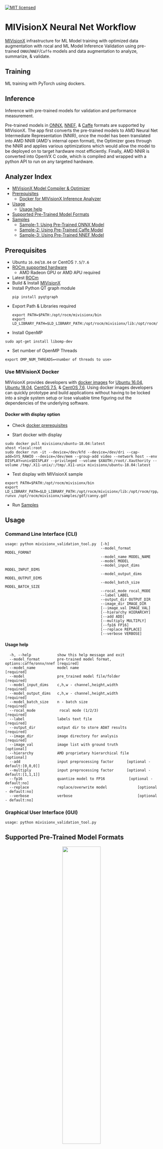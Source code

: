 [![MIT licensed](https://img.shields.io/badge/license-MIT-blue.svg)](https://opensource.org/licenses/MIT)

# MIVisionX Neural Net Workflow

[MIVisionX](https://gpuopen-professionalcompute-libraries.github.io/MIVisionX/) infrastructure for ML Model training with optimized data augmentation with rocal and ML Model Inference Validation using pre-trained `ONNX`/`NNEF`/`Caffe` models and data augmentation to analyze, summarize, & validate.

## Training
ML training with PyTorch using dockers.

## Inference
Inference with pre-trained models for validation and performance measurement.

Pre-trained models in [ONNX](https://onnx.ai/), [NNEF](https://www.khronos.org/nnef), & [Caffe](http://caffe.berkeleyvision.org/) formats are supported by MIVisionX. The app first converts the pre-trained models to AMD Neural Net Intermediate Representation (NNIR), once the model has been translated into AMD NNIR (AMD's internal open format), the Optimizer goes through the NNIR and applies various optimizations which would allow the model to be deployed on to target hardware most efficiently. Finally, AMD NNIR is converted into OpenVX C code, which is compiled and wrapped with a python API to run on any targeted hardware.

## Analyzer Index

* [MIVisionX Model Compiler & Optimizer](https://github.com/GPUOpen-ProfessionalCompute-Libraries/MIVisionX/tree/master/model_compiler#neural-net-model-compiler--optimizer)
* [Prerequisites](#prerequisites)
    * [Docker for MIVisionX Inference Analyzer](#use-mivisionx-docker)
* [Usage](#usage)
    * [Usage help](#usage-help)
* [Supported Pre-Trained Model Formats](#supported-pre-trained-model-formats)
* [Samples](#samples)
    * [Sample-1: Using Pre-Trained ONNX Model](#sample-1---using-pre-trained-onnx-model)
    * [Sample-2: Using Pre-Trained Caffe Model](#sample-2---using-pre-trained-caffe-model)
    * [Sample-3: Using Pre-Trained NNEF Model](#sample-3---using-pre-trained-nnef-model)

## Prerequisites

* Ubuntu `16.04`/`18.04` or CentOS `7.5`/`7.6`
* [ROCm supported hardware](https://rocm.github.io/ROCmInstall.html#hardware-support) 
    * AMD Radeon GPU or AMD APU required
* Latest [ROCm](https://github.com/RadeonOpenCompute/ROCm#installing-from-amd-rocm-repositories)
* Build & Install [MIVisionX](https://github.com/GPUOpen-ProfessionalCompute-Libraries/MIVisionX#linux-1)
* Install Python QT graph module
    ````
    pip install pyqtgraph
    ````
* Export Path & Libraries required
    ````
    export PATH=$PATH:/opt/rocm/mivisionx/bin
    export LD_LIBRARY_PATH=$LD_LIBRARY_PATH:/opt/rocm/mivisionx/lib:/opt/rocm/rpp/lib
    ````
* Install OpenMP
```
sudo apt-get install libomp-dev
```
* Set number of OpenMP Threads
```
export OMP_NUM_THREADS=<number of threads to use>
```

### Use MIVisionX Docker

MIVisionX provides developers with [docker images](https://hub.docker.com/u/mivisionx) for [Ubuntu 16.04](https://hub.docker.com/r/mivisionx/ubuntu-16.04), [Ubuntu 18.04](https://hub.docker.com/r/mivisionx/ubuntu-18.04), [CentOS 7.5](https://hub.docker.com/r/mivisionx/centos-7.5), & [CentOS 7.6](https://hub.docker.com/r/mivisionx/centos-7.5). Using docker images developers can quickly prototype and build applications without having to be locked into a single system setup or lose valuable time figuring out the dependencies of the underlying software.

#### Docker with display option

* Check [docker prerequisites](https://github.com/GPUOpen-ProfessionalCompute-Libraries/MIVisionX#docker-workflow-sample-on-ubuntu-1604)

* Start docker with display
````
sudo docker pull mivisionx/ubuntu-18.04:latest
xhost +local:root
sudo docker run -it --device=/dev/kfd --device=/dev/dri --cap-add=SYS_RAWIO --device=/dev/mem --group-add video --network host --env DISPLAY=unix$DISPLAY --privileged --volume $XAUTH:/root/.Xauthority --volume /tmp/.X11-unix/:/tmp/.X11-unix mivisionx/ubuntu-18.04:latest
````
* Test display with MIVisionX sample
````
export PATH=$PATH:/opt/rocm/mivisionx/bin
export LD_LIBRARY_PATH=$LD_LIBRARY_PATH:/opt/rocm/mivisionx/lib:/opt/rocm/rpp/lib
runvx /opt/rocm/mivisionx/samples/gdf/canny.gdf
````
* Run [Samples](#samples)

## Usage
### Command Line Interface (CLI)
````
usage: python mivisionx_validation_tool.py  [-h] 
                                            --model_format MODEL_FORMAT 
                                            --model_name MODEL_NAME 
                                            --model MODEL 
                                            --model_input_dims MODEL_INPUT_DIMS 
                                            --model_output_dims MODEL_OUTPUT_DIMS
                                            --model_batch_size MODEL_BATCH_SIZE 
                                            --rocal_mode rocal_MODE
                                            --label LABEL 
                                            --output_dir OUTPUT_DIR 
                                            --image_dir IMAGE_DIR
                                            [--image_val IMAGE_VAL] 
                                            [--hierarchy HIERARCHY]
                                            [--add ADD] 
                                            [--multiply MULTIPLY]
                                            [--fp16 FP16]
                                            [--replace REPLACE] 
                                            [--verbose VERBOSE]

````
#### Usage help

```
  -h, --help            show this help message and exit
  --model_format        pre-trained model format, options:caffe/onnx/nnef [required]
  --model_name          model name                                        [required]
  --model               pre_trained model file/folder                     [required]
  --model_input_dims    c,h,w - channel,height,width                      [required]
  --model_output_dims   c,h,w - channel,height,width                      [required]
  --model_batch_size    n - batch size                                    [required]
  --rocal_mode           rocal mode (1/2/3)                                 [required]
  --label               labels text file                                  [required]
  --output_dir          output dir to store ADAT results                  [required]
  --image_dir           image directory for analysis                      [required]
  --image_val           image list with ground truth                      [optional]
  --hierarchy           AMD proprietary hierarchical file                 [optional]
  --add                 input preprocessing factor      [optional - default:[0,0,0]]
  --multiply            input preprocessing factor      [optional - default:[1,1,1]]
  --fp16                quantize model to FP16           [optional - default:no]
  --replace             replace/overwrite model              [optional - default:no]
  --verbose             verbose                              [optional - default:no]

```
### Graphical User Interface (GUI)
````
usage: python mivisionx_validation_tool.py
````

## Supported Pre-Trained Model Formats

<p align="center"><img width="50%" src="https://raw.githubusercontent.com/GPUOpen-ProfessionalCompute-Libraries/MIVisionX/master/docs/images/modelCompilerFrameWorks.png" /></p>

* Caffe
* NNEF
* ONNX

## Samples

### Sample 1 - Using Pre-Trained ONNX Model

#### Run SqueezeNet on sample images


* **Step 1:** Clone MIVisionX Validation Tool Project

    ````
    cd && mkdir sample-1 && cd sample-1
    git clone https://github.com/kiritigowda/MIVisionX-validation-tool.git
    ````

    **Note:**
    * MIVisionX needs to be pre-installed
    * MIVisionX Model Compiler & Optimizer scripts are at `/opt/rocm/mivisionx/model_compiler/python/`
    * ONNX model conversion requires ONNX install using `pip install onnx`  

* **Step 2:** Download pre-trained SqueezeNet ONNX model from [ONNX Model Zoo](https://github.com/onnx/models#open-neural-network-exchange-onnx-model-zoo) - [SqueezeNet Model](https://s3.amazonaws.com/download.onnx/models/opset_8/squeezenet.tar.gz)
    ````
    wget https://s3.amazonaws.com/download.onnx/models/opset_8/squeezenet.tar.gz
    tar -xvf squeezenet.tar.gz
    ````
    **Note:** pre-trained model - `squeezenet/model.onnx` 
    

* **Step 3:** Use the command below to run the inference validation tool

    * View inference validation tool usage
    ```
    cd ~/sample-1/MIVisionX-validation-tool/
    export PATH=$PATH:/opt/rocm/mivisionx/bin
    export LD_LIBRARY_PATH=$LD_LIBRARY_PATH:/opt/rocm/mivisionx/lib:/opt/rocm/rpp/lib
    python mivisionx_validation_tool.py -h
    ```
    
    * Run SqueezeNet Inference validation tool
    ```
    python mivisionx_validation_tool.py --model_format onnx --model_name SqueezeNet --model ~/sample-1/squeezenet/model.onnx --model_input_dims 3,224,224 --model_output_dims 1000,1,1 --model_batch_size 64 --rocal_mode 1 --label ./sample/labels.txt --output_dir ~/sample-1/ --image_dir ../../data/images/AMD-tinyDataSet/ --image_val ./sample/AMD-tinyDataSet-val.txt --hierarchy ./sample/hierarchy.csv --replace yes
    ```

### Sample 2 - Using Pre-Trained Caffe Model

### Run VGG 16 on sample images


* **Step 1:** Clone MIVisionX Inference Validation Tool Project

    ````
    cd && mkdir sample-2 && cd sample-2
    git clone https://github.com/kiritigowda/MIVisionX-validation-tool.git
    ````

    **Note:**
    * MIVisionX needs to be pre-installed
    * MIVisionX Model Compiler & Optimizer scripts are at `/opt/rocm/mivisionx/model_compiler/python/`

* **Step 2:** Download pre-trained VGG 16 caffe model - [VGG_ILSVRC_16_layers.caffemodel](http://www.robots.ox.ac.uk/~vgg/software/very_deep/caffe/VGG_ILSVRC_16_layers.caffemodel)
    ````
    wget http://www.robots.ox.ac.uk/~vgg/software/very_deep/caffe/VGG_ILSVRC_16_layers.caffemodel
    ````
* **Step 3:** Use the command below to run the inference validation tool

    * View inference validation tool usage
    ```
    cd ~/sample-2/MIVisionX-validation-tool/
    export PATH=$PATH:/opt/rocm/mivisionx/bin
    export LD_LIBRARY_PATH=$LD_LIBRARY_PATH:/opt/rocm/mivisionx/lib:/opt/rocm/rpp/lib
    python mivisionx_validation_tool.py -h
    ```
    
    * Run VGGNet-16 Inference Validation Tool
    ```
    python mivisionx_validation_tool.py --model_format caffe --model_name VggNet-16-Caffe --model ~/sample-2/VGG_ILSVRC_16_layers.caffemodel --model_input_dims 3,224,224 --model_output_dims 1000,1,1 --model_batch_size 64 --rocal_mode 1 --label ./sample/labels.txt --output_dir ~/sample-2/ --image_dir ../../data/images/AMD-tinyDataSet/ --image_val ./sample/AMD-tinyDataSet-val.txt --hierarchy ./sample/hierarchy.csv --replace yes
    ```

## Sample 3 - Using Pre-Trained NNEF Model

### Run VGG 16 on sample images

* **Step 1:** Clone MIVisionX Inference Validation Tool Project

    ````
    cd && mkdir sample-3 && cd sample-3
    git clone https://github.com/kiritigowda/MIVisionX-validation-tool.git
    ````

    **Note:**
    * MIVisionX needs to be pre-installed
    * MIVisionX Model Compiler & Optimizer scripts are at `/opt/rocm/mivisionx/model_compiler/python/`
    * NNEF model conversion requires [NNEF python parser](https://github.com/KhronosGroup/NNEF-Tools/tree/master/parser#nnef-parser-project) installed

* **Step 2:** Download pre-trained VGG 16 NNEF model
    ````
    mkdir ~/sample-3/vgg16
    cd ~/sample-3/vgg16
    wget https://sfo2.digitaloceanspaces.com/nnef-public/vgg16.onnx.nnef.tgz
    tar -xvf vgg16.onnx.nnef.tgz
    ````
* **Step 3:** Use the command below to run the inference analyzer

    * View inference validation tool usage
    ```
    cd ~/sample-3/MIVisionX-validation-tool/
    export PATH=$PATH:/opt/rocm/mivisionx/bin
    export LD_LIBRARY_PATH=$LD_LIBRARY_PATH:/opt/rocm/mivisionx/lib:/opt/rocm/rpp/lib
    python mivisionx_validation_tool.py -h
    ```
    
    * Run VGGNet-16 Inference Validation Tool
    ```
    python mivisionx_validation_tool.py --model_format nnef --model_name VggNet-16-NNEF --model ~/sample-3/vgg16/ --model_input_dims 3,224,224 --model_output_dims 1000,1,1 --model_batch_size 64 --rocal_mode 1 --label ./sample/labels.txt --output_dir ~/sample-3/ --image_dir ../../data/images/AMD-tinyDataSet/ --image_val ./sample/AMD-tinyDataSet-val.txt --hierarchy ./sample/hierarchy.csv --replace yes
    ```
* **Preprocessing the model:** Use the --add/--multiply option to preprocess the input images

        python mivisionx_validation_tool.py --model_format nnef --model_name VggNet-16-NNEF --model ~/sample-3/vgg16/ --model_input_dims 3,224,224 --model_output_dims 1000,1,1 --model_batch_size 64 --rocal_mode 1 --label ./sample/labels.txt --output_dir ~/sample-3/ --image_dir ../../data/images/AMD-tinyDataSet/ --image_val ./sample/AMD-tinyDataSet-val.txt --hierarchy ./sample/hierarchy.csv --replace yes --add [-2.1179,-2.0357,-1.8044] --multiply [0.0171,0.0175,0.0174]
